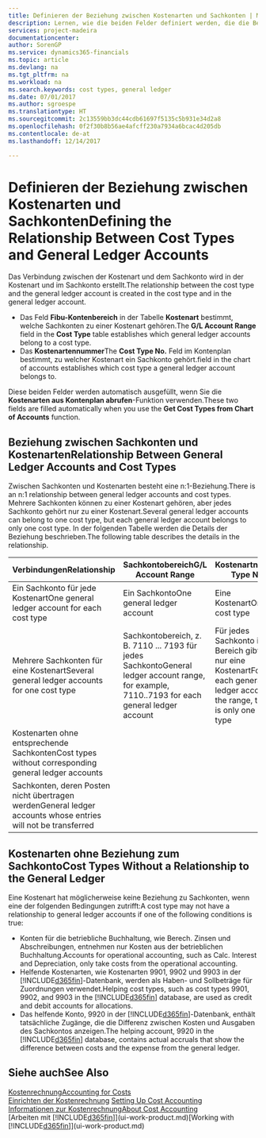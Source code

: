 ```yaml
---
title: Definieren der Beziehung zwischen Kostenarten und Sachkonten | Microsoft Docs
description: Lernen, wie die beiden Felder definiert werden, die die Beziehung zwischen Kostenart und Sachkonto festlegen
services: project-madeira
documentationcenter: 
author: SorenGP
ms.service: dynamics365-financials
ms.topic: article
ms.devlang: na
ms.tgt_pltfrm: na
ms.workload: na
ms.search.keywords: cost types, general ledger
ms.date: 07/01/2017
ms.author: sgroespe
ms.translationtype: HT
ms.sourcegitcommit: 2c13559bb3dc44cdb61697f5135c5b931e34d2a8
ms.openlocfilehash: 0f2f30b8b56ae4afcff230a7934a6bcac4d205db
ms.contentlocale: de-at
ms.lasthandoff: 12/14/2017

---
```

# <a name="defining-the-relationship-between-cost-types-and-general-ledger-accounts"></a><span data-ttu-id="2751a-103">Definieren der Beziehung zwischen Kostenarten und Sachkonten</span><span class="sxs-lookup"><span data-stu-id="2751a-103">Defining the Relationship Between Cost Types and General Ledger Accounts</span></span>
<span data-ttu-id="2751a-104">Das Verbindung zwischen der Kostenart und dem Sachkonto wird in der Kostenart und im Sachkonto erstellt.</span><span class="sxs-lookup"><span data-stu-id="2751a-104">The relationship between the cost type and the general ledger account is created in the cost type and in the general ledger account.</span></span>  

* <span data-ttu-id="2751a-105">Das Feld **Fibu-Kontenbereich** in der Tabelle **Kostenart** bestimmt, welche Sachkonten zu einer Kostenart gehören.</span><span class="sxs-lookup"><span data-stu-id="2751a-105">The **G/L Account Range** field in the **Cost Type** table establishes which general ledger accounts belong to a cost type.</span></span>  
* <span data-ttu-id="2751a-106">Das **Kostenartennummer**</span><span class="sxs-lookup"><span data-stu-id="2751a-106">The **Cost Type No.**</span></span> <span data-ttu-id="2751a-107">Feld im Kontenplan bestimmt, zu welcher Kostenart ein Sachkonto gehört.</span><span class="sxs-lookup"><span data-stu-id="2751a-107">field in the chart of accounts establishes which cost type a general ledger account belongs to.</span></span>  

<span data-ttu-id="2751a-108">Diese beiden Felder werden automatisch ausgefüllt, wenn Sie die **Kostenarten aus Kontenplan abrufen**-Funktion verwenden.</span><span class="sxs-lookup"><span data-stu-id="2751a-108">These two fields are filled automatically when you use the **Get Cost Types from Chart of Accounts** function.</span></span>  

## <a name="relationship-between-general-ledger-accounts-and-cost-types"></a><span data-ttu-id="2751a-109">Beziehung zwischen Sachkonten und Kostenarten</span><span class="sxs-lookup"><span data-stu-id="2751a-109">Relationship Between General Ledger Accounts and Cost Types</span></span>  
<span data-ttu-id="2751a-110">Zwischen Sachkonten und Kostenarten besteht eine n:1-Beziehung.</span><span class="sxs-lookup"><span data-stu-id="2751a-110">There is an n:1 relationship between general ledger accounts and cost types.</span></span> <span data-ttu-id="2751a-111">Mehrere Sachkonten können zu einer Kostenart gehören, aber jedes Sachkonto gehört nur zu einer Kostenart.</span><span class="sxs-lookup"><span data-stu-id="2751a-111">Several general ledger accounts can belong to one cost type, but each general ledger account belongs to only one cost type.</span></span> <span data-ttu-id="2751a-112">In der folgenden Tabelle werden die Details der Beziehung beschrieben.</span><span class="sxs-lookup"><span data-stu-id="2751a-112">The following table describes the details in the relationship.</span></span>  

|<span data-ttu-id="2751a-113">Verbindungen</span><span class="sxs-lookup"><span data-stu-id="2751a-113">Relationship</span></span>|<span data-ttu-id="2751a-114">**Sachkontobereich**</span><span class="sxs-lookup"><span data-stu-id="2751a-114">**G/L Account Range**</span></span>|<span data-ttu-id="2751a-115">**Kostenartnr.**</span><span class="sxs-lookup"><span data-stu-id="2751a-115">**Cost Type No.**</span></span>|  
|------------------|------------------------------------------------|-------------------------------------------|  
|<span data-ttu-id="2751a-116">Ein Sachkonto für jede Kostenart</span><span class="sxs-lookup"><span data-stu-id="2751a-116">One general ledger account for each cost type</span></span>|<span data-ttu-id="2751a-117">Ein Sachkonto</span><span class="sxs-lookup"><span data-stu-id="2751a-117">One general ledger account</span></span>|<span data-ttu-id="2751a-118">Eine Kostenart</span><span class="sxs-lookup"><span data-stu-id="2751a-118">One cost type</span></span>|  
|<span data-ttu-id="2751a-119">Mehrere Sachkonten für eine Kostenart</span><span class="sxs-lookup"><span data-stu-id="2751a-119">Several general ledger accounts for one cost type</span></span>|<span data-ttu-id="2751a-120">Sachkontobereich, z. B. 7110 ... 7193 für jedes Sachkonto</span><span class="sxs-lookup"><span data-stu-id="2751a-120">General ledger account range, for example, 7110..7193 for each general ledger account</span></span>|<span data-ttu-id="2751a-121">Für jedes Sachkonto im Bereich gibt es nur eine Kostenart</span><span class="sxs-lookup"><span data-stu-id="2751a-121">For each general ledger account in the range, there is only one cost type</span></span>|  
|<span data-ttu-id="2751a-122">Kostenarten ohne entsprechende Sachkonten</span><span class="sxs-lookup"><span data-stu-id="2751a-122">Cost types without corresponding general ledger accounts</span></span>|<Empty>||  
|<span data-ttu-id="2751a-123">Sachkonten, deren Posten nicht übertragen werden</span><span class="sxs-lookup"><span data-stu-id="2751a-123">General ledger accounts whose entries will not be transferred</span></span>||<Empty>|  

## <a name="cost-types-without-a-relationship-to-the-general-ledger"></a><span data-ttu-id="2751a-124">Kostenarten ohne Beziehung zum Sachkonto</span><span class="sxs-lookup"><span data-stu-id="2751a-124">Cost Types Without a Relationship to the General Ledger</span></span>  
<span data-ttu-id="2751a-125">Eine Kostenart hat möglicherweise keine Beziehung zu Sachkonten, wenn eine der folgenden Bedingungen zutrifft:</span><span class="sxs-lookup"><span data-stu-id="2751a-125">A cost type may not have a relationship to general ledger accounts if one of the following conditions is true:</span></span>  

* <span data-ttu-id="2751a-126">Konten für die betriebliche Buchhaltung, wie Berech. Zinsen und Abschreibungen, entnehmen nur Kosten aus der betrieblichen Buchhaltung.</span><span class="sxs-lookup"><span data-stu-id="2751a-126">Accounts for operational accounting, such as Calc. Interest and Depreciation, only take costs from the operational accounting.</span></span>  
* <span data-ttu-id="2751a-127">Helfende Kostenarten, wie Kostenarten 9901, 9902 und 9903 in der [!INCLUDE[d365fin](includes/d365fin_md.md)]-Datenbank, werden als Haben- und Sollbeträge für Zuordnungen verwendet.</span><span class="sxs-lookup"><span data-stu-id="2751a-127">Helping cost types, such as cost types 9901, 9902, and 9903 in the [!INCLUDE[d365fin](includes/d365fin_md.md)] database, are used as credit and debit accounts for allocations.</span></span>  
* <span data-ttu-id="2751a-128">Das helfende Konto, 9920 in der [!INCLUDE[d365fin](includes/d365fin_md.md)]-Datenbank, enthält tatsächliche Zugänge, die die Differenz zwischen Kosten und Ausgaben des Sachkontos anzeigen.</span><span class="sxs-lookup"><span data-stu-id="2751a-128">The helping account, 9920 in the [!INCLUDE[d365fin](includes/d365fin_md.md)] database, contains actual accruals that show the difference between costs and the expense from the general ledger.</span></span>  

## <a name="see-also"></a><span data-ttu-id="2751a-129">Siehe auch</span><span class="sxs-lookup"><span data-stu-id="2751a-129">See Also</span></span>  
[<span data-ttu-id="2751a-130">Kostenrechnung</span><span class="sxs-lookup"><span data-stu-id="2751a-130">Accounting for Costs</span></span>](finance-manage-cost-accounting.md)  
<span data-ttu-id="2751a-131">[Einrichten der Kostenrechnung](finance-set-up-cost-accounting.md) </span><span class="sxs-lookup"><span data-stu-id="2751a-131">[Setting Up Cost Accounting](finance-set-up-cost-accounting.md) </span></span>  
[<span data-ttu-id="2751a-132">Informationen zur Kostenrechnung</span><span class="sxs-lookup"><span data-stu-id="2751a-132">About Cost Accounting</span></span>](finance-about-cost-accounting.md)  
<span data-ttu-id="2751a-133">[Arbeiten mit [!INCLUDE[d365fin](includes/d365fin_md.md)]](ui-work-product.md)</span><span class="sxs-lookup"><span data-stu-id="2751a-133">[Working with [!INCLUDE[d365fin](includes/d365fin_md.md)]](ui-work-product.md)</span></span>

